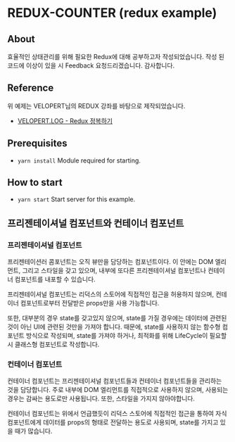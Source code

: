 # REDUX-COUNTER (redux example)

## About

효율적인 상태관리를 위해 필요한 Redux에 대해 공부하고자 작성되었습니다.
작성 된 코드에 이상이 있을 시 Feedback 요청드리겠습니다.
감사합니다.

## Reference

위 예제는 VELOPERT님의 REDUX 강좌를 바탕으로 제작되었습니다.

- [VELOPERT.LOG - Redux 정복하기](https://velopert.com/3346)

## Prerequisites

- `yarn install` Module required for starting.

## How to start

- `yarn start` Start server for this example.

## 프리젠테이셔널 컴포넌트와 컨테이너 컴포넌트

### 프리젠테이셔널 컴포넌트

프리젠테이션러 콤포넌트는 오직 뷰만을 담당하는 컴포넌트이다.
이 안에는 DOM 엘리먼트, 그리고 스타일을 갖고 있으며, 내부에 또다른
프리젠테이셔널 컴포넌트나 컨테이너 컴포넌트를 내포할 수 있습니다.

프리젠테이셔널 컴포넌트는 리덕스의 스토어에 직접적인 접근을 허용하지 않으며,
컨테이너 컴포넌트로부터 전달받은 props만을 사용 가능합니다.

또한, 대부분의 경우 state를 갖고있지 않으며, state를 가질 경우에는
데이터에 관련된 것이 아닌 UI에 관련된 것만을 가져야 합니다.
때문에, state를 사용하지 않는 함수형 컴포넌트 방식으로 작성되며,
state를 가져야 하거나, 최적화를 위해 LifeCycle이 필요할 시 클래스형 컴포넌트로 작성합니다.

### 컨테이너 컴포넌트

컨테이너 컴포넌트는 프리젠테이셔널 컴포넌트들과 컨테이너 컴포넌트들을 관리하는 것을 담당합니다. 
주로 내부에 DOM 엘리먼트를 직접적으로 사용하지 않으며, 사용되는 경우는 감싸는 용도로만 사용됩니다.
또한, 스타일을 가지지 않아야합니다.

컨테이너 컴포넌트는 위에서 언급했듯이 리덕스 스토어에 직접적인 접근을 통하여
자식 컴포넌트에게 데이터를 props의 형태로 전달하는 용도로 사용되며,
state를 가지고 있을 때가 많습니다.
